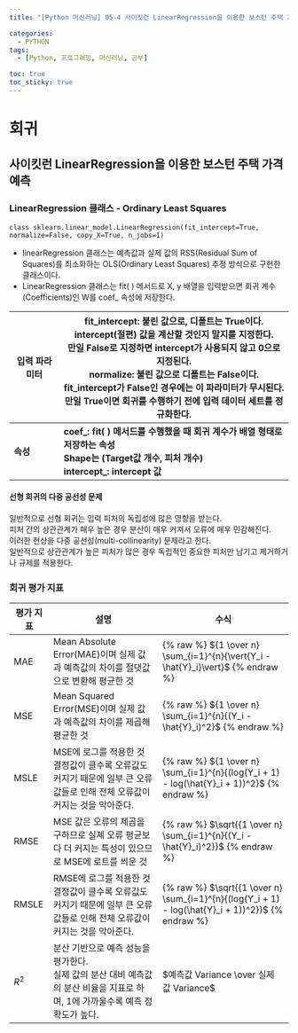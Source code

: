 ```yaml
---
title: "[Python 머신러닝] 05-4 사이킷런 LinearRegression을 이용한 보스턴 주택 가격 예측"

categories: 
  - PYTHON
tags:
  - [Python, 프로그래밍, 머신러닝, 공부]

toc: true
toc_sticky: true
---
```


# 회귀


## 사이킷런 LinearRegression을 이용한 보스턴 주택 가격 예측


### LinearRegression 클래스 - Ordinary Least Squares

```
class sklearn.linear_model.LinearRegression(fit_intercept=True, normalize=False, copy_X=True, n_jobs=1)
```
- linearRegression 클래스는 예측값과 실제 값의 RSS(Residual Sum of Squares)를 최소화하는 OLS(Ordinary Least Squares) 추정 방식으로 구현한 클래스이다. 
- LinearRegression 클래스는 fit( ) 메서드로 X, y 배열을 입력받으면 회귀 계수(Coefficients)인 W를 coef_ 속성에 저장한다.

입력 파라미터|fit_intercept: 불린 값으로, 디폴트는 True이다. <br> intercept(절편) 값을 계산할 것인지 말지를 지정한다. <br> 만일 False로 지정하면 intercept가 사용되지 않고 0으로 지정된다. <br> normalize: 불린 값으로 디폴트는 False이다. <br> fit_intercept가 False인 경우에는 이 파라미터가 무시된다. <br> 만일 True이면 회귀를 수행하기 전에 입력 데이터 세트를 정규화한다.
---|---
**속성**|**coef_: fit( ) 메서드를 수행했을 때 회귀 계수가 배열 형태로 저장하는 속성 <br> Shape는 (Target값 개수, 피처 개수) <br> intercept_: intercept 값**


#### 선형 회귀의 다중 공선성 문제

일반적으로 선형 회귀는 입력 피처의 독립성에 많은 영향을 받는다. <br> 피처 간의 상관관계가 매우 높은 경우 분산이 매우 커져서 오류에 매우 민감해진다. <br> 이러한 현상을 다중 공선성(multi-collinearity) 문제라고 한다. <br> 일반적으로 상관관계가 높은 피처가 많은 경우 독립적인 중요한 피처만 남기고 제거하거나 규제를 적용한다.

### 회귀 평가 지표

평가 지표|설명|수식
---|---|---
MAE|Mean Absolute Error(MAE)이며 실제 값과 예측값의 차이를 절댓값으로 변환해 평균한 것|{% raw %} ${1 \over n} \sum_{i=1}^{n}{\vert{Y_i  - \hat{Y}_i}\vert}$ {% endraw %}
MSE|Mean Squared Error(MSE)이며 실제 값과 예측값의 차이를 제곱해 평균한 것|{% raw %} ${1 \over n} \sum_{i=1}^{n}{(Y_i  - \hat{Y}_i)^2}$ {% endraw %}
MSLE|MSE에 로그를 적용한 것 <br> 결정값이 클수록 오류값도 커지기 때문에 일부 큰 오류값들로 인해 전체 오류값이 커지는 것을 막아준다.|{% raw %} ${1 \over n} \sum_{i=1}^{n}{(log(Y_i + 1) - log(\hat{Y}_i + 1))^2}$ {% endraw %}
RMSE|MSE 값은 오류의 제곱을 구하므로 실제 오류 평균보다 더 커지는 특성이 있으므로 MSE에 로트를 씌운 것|{% raw %} $\sqrt{{1 \over n} \sum_{i=1}^{n}{(Y_i  - \hat{Y}_i)^2}}$ {% endraw %}
RMSLE|RMSE에 로그를 적용한 것 <br> 결정값이 클수록 오류값도 커지기 때문에 일부 큰 오류값들로 인해 전체 오류값이 커지는 것을 막아준다.|{% raw %} $\sqrt{{1 \over n} \sum_{i=1}^{n}{(log(Y_i + 1) - log(\hat{Y}_i + 1))^2}}$ {% endraw %}
$R^2$|분산 기반으로 예측 성능을 평가한다. <br> 실제 값의 분산 대비 예측값의 분산 비율을 지표로 하며, 1에 가까울수록 예측 정확도가 높다.|$예측값 Variance \over 실제 값 Variance$

